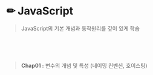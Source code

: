 # ✏ JavaScript
> JavaScript의 기본 개념과 동작원리를 깊이 있게 학습
> 
<br>
<br>
<br>

> __Chap01 :__  변수의 개념 및 특성 (네이밍 컨벤션, 호이스팅)
